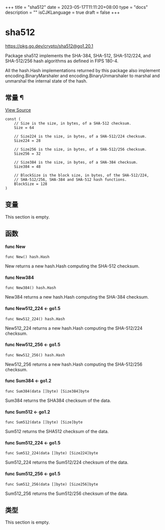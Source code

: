 +++
title = "sha512"
date = 2023-05-17T11:11:20+08:00
type = "docs"
description = ""
isCJKLanguage = true
draft = false
+++
# sha512

https://pkg.go.dev/crypto/sha512@go1.20.1



Package sha512 implements the SHA-384, SHA-512, SHA-512/224, and SHA-512/256 hash algorithms as defined in FIPS 180-4.

All the hash.Hash implementations returned by this package also implement encoding.BinaryMarshaler and encoding.BinaryUnmarshaler to marshal and unmarshal the internal state of the hash.













## 常量 ¶

[View Source](https://cs.opensource.google/go/go/+/go1.20.1:src/crypto/sha512/sha512.go;l=28)

```
const (
	// Size is the size, in bytes, of a SHA-512 checksum.
	Size = 64

	// Size224 is the size, in bytes, of a SHA-512/224 checksum.
	Size224 = 28

	// Size256 is the size, in bytes, of a SHA-512/256 checksum.
	Size256 = 32

	// Size384 is the size, in bytes, of a SHA-384 checksum.
	Size384 = 48

	// BlockSize is the block size, in bytes, of the SHA-512/224,
	// SHA-512/256, SHA-384 and SHA-512 hash functions.
	BlockSize = 128
)
```

## 变量

This section is empty.

## 函数

#### func New 

```
func New() hash.Hash
```

New returns a new hash.Hash computing the SHA-512 checksum.

#### func New384 

```
func New384() hash.Hash
```

New384 returns a new hash.Hash computing the SHA-384 checksum.

#### func New512_224  <- go1.5

```
func New512_224() hash.Hash
```

New512_224 returns a new hash.Hash computing the SHA-512/224 checksum.

#### func New512_256  <- go1.5

```
func New512_256() hash.Hash
```

New512_256 returns a new hash.Hash computing the SHA-512/256 checksum.

#### func Sum384  <- go1.2

```
func Sum384(data []byte) [Size384]byte
```

Sum384 returns the SHA384 checksum of the data.

#### func Sum512  <- go1.2

```
func Sum512(data []byte) [Size]byte
```

Sum512 returns the SHA512 checksum of the data.

#### func Sum512_224  <- go1.5

```
func Sum512_224(data []byte) [Size224]byte
```

Sum512_224 returns the Sum512/224 checksum of the data.

#### func Sum512_256  <- go1.5

```
func Sum512_256(data []byte) [Size256]byte
```

Sum512_256 returns the Sum512/256 checksum of the data.

## 类型

This section is empty.